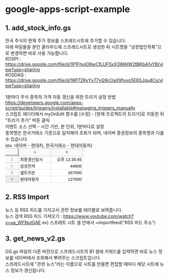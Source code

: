 # google-apps-script-example
## 1. add_stock_info.gs
한국 주식의 현재 주가 정보를 스프레드시트에 추가할 수 있습니다.<br>
아래 파일들을 본인 클라우드에 스프레드시트로 생성한 뒤 시트명을 "상장법인목록"으로 변경하면 바로 사용 가능합니다.<br>
KOSPI : https://drive.google.com/file/d/1P1FhoiO9wCfLUFSxX3WAtW2tBKbA1vYB/view?usp=sharing<br>
KOSDAQ : https://drive.google.com/file/d/16P7ZKvYv77yQ9cOaX9fuyo5E6SJqu4Cs/view?usp=sharing<br><br>
1분마다 주식 종목의 가격 자동 갱신을 위한 트리거 설정 방법<br>
https://developers.google.com/apps-script/guides/triggers/installable#managing_triggers_manually <br>
스크립트 에디터에서 myOnEdit 함수를 [수정] - [현재 프로젝트의 트리거]로 이동한 뒤 "트리거 추가" 버튼 클릭 <br>
이벤트 소스 선택 - 시간 기반, 분 단위, 1분마다로 설정<br>
종목명은 한국거래소 기준으로 일치해야 조회가 되며, 네이버 증권정보의 종목명과 다를 수 있습니다.<br>(ex. 네이버 - 현대차, 한국거래소 - 현대자동차)<br>
<img src="https://github.com/woo1/google-apps-script-example/blob/master/images/sample-stock.png?raw=true"/>


## 2. RSS Import
뉴스 등 RSS 피드를 가지고서 관련 정보를 테이블로 보여줍니다. <br>
뉴스 검색 RSS 피드 가져오기 : https://www.youtube.com/watch?v=ua_WFNutGAE
ex) 스프레트 시트 셀 안에서 =importfeed("RSS 피드 주소")

## 3. get_news_v2.gs
GG.gs 파일의 다른 버전으로 스프레드시트의 B1 셀에 키워드를 입력하면 바로 뉴스 정보를 네이버에서 조회해서 뿌려주는 스크립트입니다. <br>
스프레드시트에 "관련 뉴스"라는 이름으로 시트를 만들면 편집할 때마다 해당 시트에 뉴스 정보가 갱신됩니다. <br>
